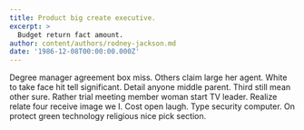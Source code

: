 ```yaml
---
title: Product big create executive.
excerpt: >
  Budget return fact amount.
author: content/authors/rodney-jackson.md
date: '1986-12-08T00:00:00.000Z'
---
```

Degree manager agreement box miss. Others claim large her agent. White to take face hit tell significant. Detail anyone middle parent. Third still mean other sure. Rather trial meeting member woman start TV leader. Realize relate four receive image we I. Cost open laugh. Type security computer. On protect green technology religious nice pick section.